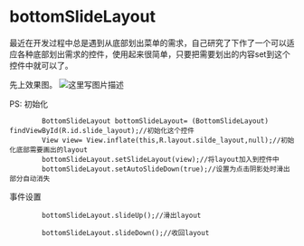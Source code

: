 # bottomSlideLayout

最近在开发过程中总是遇到从底部划出菜单的需求，自己研究了下作了一个可以适应各种底部划出需求的控件，使用起来很简单，只要把需要划出的内容set到这个控件中就可以了。

先上效果图。
![这里写图片描述](http://img.blog.csdn.net/20151022110427311)

PS:
   初始化
```
        BottomSlideLayout bottomSlideLayout= (BottomSlideLayout) findViewById(R.id.slide_layout);//初始化这个控件
        View view= View.inflate(this,R.layout.silde_layout,null);//初始化底部需要画出的layout
        bottomSlideLayout.setSlideLayout(view);//将layout加入到控件中
        bottomSlideLayout.setAutoSlideDown(true);//设置为点击阴影处时滑出部分自动消失
```
   事件设置
```
        bottomSlideLayout.slideUp();//滑出layout
        
        bottomSlideLayout.slideDown();//收回layout
```


